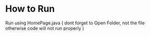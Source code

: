 # How to Run
Run using HomePage.java
( dont forget to Open Folder, not the file otherwise code will not run properly )



